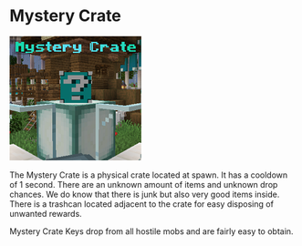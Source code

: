 # Mystery Crate

![](<../../.gitbook/assets/mystery crate.png>)

The Mystery Crate is a physical crate located at spawn. It has a cooldown of 1 second. There are an unknown amount of items and unknown drop chances. We do know that there is junk but also very good items inside. There is a trashcan located adjacent to the crate for easy disposing of unwanted rewards.

Mystery Crate Keys drop from all hostile mobs and are fairly easy to obtain.
